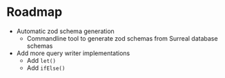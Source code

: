 # Roadmap

- Automatic zod schema generation
	- Commandline tool to generate zod schemas from Surreal database schemas
- Add more query writer implementations
	- Add `let()`
	- Add `ifElse()`